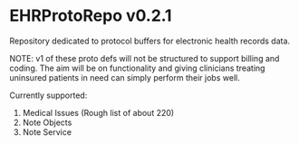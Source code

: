 # EHRProtoRepo v0.2.1
Repository dedicated to protocol buffers for electronic health records data.

NOTE: v1 of these proto defs will not be structured to support billing and coding. The aim will be on functionality and giving clinicians treating uninsured patients in need can simply perform their jobs well.

Currently supported:
1. Medical Issues (Rough list of about 220)
2. Note Objects
3. Note Service
